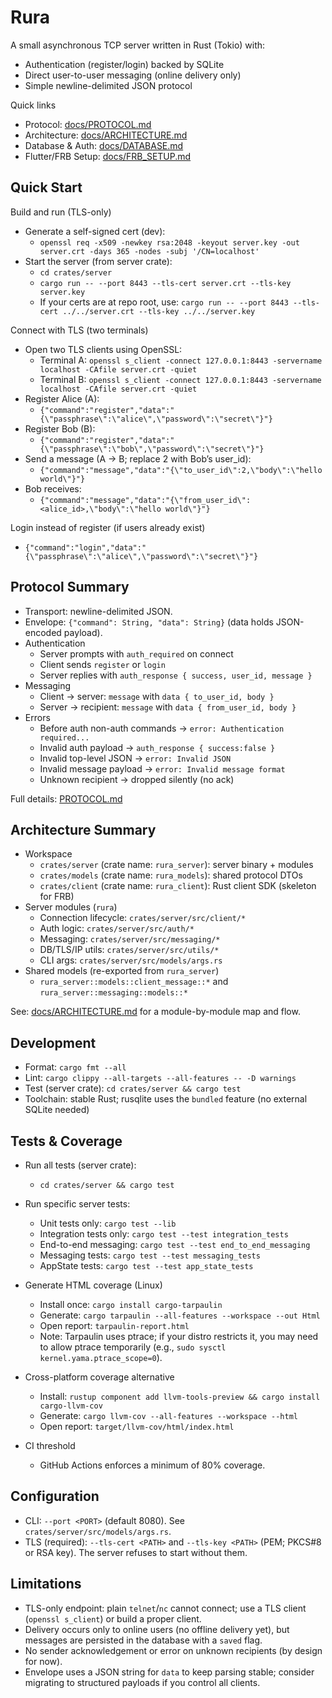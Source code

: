 # Rura

A small asynchronous TCP server written in Rust (Tokio) with:
- Authentication (register/login) backed by SQLite
- Direct user-to-user messaging (online delivery only)
- Simple newline-delimited JSON protocol

Quick links
- Protocol: [docs/PROTOCOL.md](docs/PROTOCOL.md)
- Architecture: [docs/ARCHITECTURE.md](docs/ARCHITECTURE.md)
- Database & Auth: [docs/DATABASE.md](docs/DATABASE.md)
- Flutter/FRB Setup: [docs/FRB_SETUP.md](docs/FRB_SETUP.md)

## Quick Start

Build and run (TLS-only)
- Generate a self-signed cert (dev):
  - `openssl req -x509 -newkey rsa:2048 -keyout server.key -out server.crt -days 365 -nodes -subj '/CN=localhost'`
- Start the server (from server crate):
  - `cd crates/server`
  - `cargo run -- --port 8443 --tls-cert server.crt --tls-key server.key`
  - If your certs are at repo root, use: `cargo run -- --port 8443 --tls-cert ../../server.crt --tls-key ../../server.key`

Connect with TLS (two terminals)
- Open two TLS clients using OpenSSL:
  - Terminal A: `openssl s_client -connect 127.0.0.1:8443 -servername localhost -CAfile server.crt -quiet`
  - Terminal B: `openssl s_client -connect 127.0.0.1:8443 -servername localhost -CAfile server.crt -quiet`
- Register Alice (A):
  - `{"command":"register","data":"{\"passphrase\":\"alice\",\"password\":\"secret\"}"}`
- Register Bob (B):
  - `{"command":"register","data":"{\"passphrase\":\"bob\",\"password\":\"secret\"}"}`
- Send a message (A → B; replace 2 with Bob’s user_id):
  - `{"command":"message","data":"{\"to_user_id\":2,\"body\":\"hello world\"}"}`
- Bob receives:
  - `{"command":"message","data":"{\"from_user_id\":<alice_id>,\"body\":\"hello world\"}"}`

Login instead of register (if users already exist)
- `{"command":"login","data":"{\"passphrase\":\"alice\",\"password\":\"secret\"}"}`

## Protocol Summary
- Transport: newline-delimited JSON.
- Envelope: `{"command": String, "data": String}` (data holds JSON-encoded payload).
- Authentication
  - Server prompts with `auth_required` on connect
  - Client sends `register` or `login`
  - Server replies with `auth_response { success, user_id, message }`
- Messaging
  - Client → server: `message` with `data { to_user_id, body }`
  - Server → recipient: `message` with `data { from_user_id, body }`
- Errors
  - Before auth non-auth commands → `error: Authentication required...`
  - Invalid auth payload → `auth_response { success:false }`
  - Invalid top-level JSON → `error: Invalid JSON`
  - Invalid message payload → `error: Invalid message format`
  - Unknown recipient → dropped silently (no ack)

Full details: [PROTOCOL.md](PROTOCOL.md)

## Architecture Summary
- Workspace
  - `crates/server` (crate name: `rura_server`): server binary + modules
  - `crates/models` (crate name: `rura_models`): shared protocol DTOs
  - `crates/client` (crate name: `rura_client`): Rust client SDK (skeleton for FRB)
- Server modules (`rura`)
  - Connection lifecycle: `crates/server/src/client/*`
  - Auth logic: `crates/server/src/auth/*`
  - Messaging: `crates/server/src/messaging/*`
  - DB/TLS/IP utils: `crates/server/src/utils/*`
  - CLI args: `crates/server/src/models/args.rs`
- Shared models (re-exported from `rura_server`)
  - `rura_server::models::client_message::*` and `rura_server::messaging::models::*`

See: [docs/ARCHITECTURE.md](docs/ARCHITECTURE.md) for a module-by-module map and flow.

## Development
- Format: `cargo fmt --all`
- Lint: `cargo clippy --all-targets --all-features -- -D warnings`
- Test (server crate): `cd crates/server && cargo test`
- Toolchain: stable Rust; rusqlite uses the `bundled` feature (no external SQLite needed)

## Tests & Coverage

- Run all tests (server crate):
  - `cd crates/server && cargo test`

- Run specific server tests:
  - Unit tests only: `cargo test --lib`
  - Integration tests only: `cargo test --test integration_tests`
  - End-to-end messaging: `cargo test --test end_to_end_messaging`
  - Messaging tests: `cargo test --test messaging_tests`
  - AppState tests: `cargo test --test app_state_tests`

- Generate HTML coverage (Linux)
  - Install once: `cargo install cargo-tarpaulin`
  - Generate: `cargo tarpaulin --all-features --workspace --out Html`
  - Open report: `tarpaulin-report.html`
  - Note: Tarpaulin uses ptrace; if your distro restricts it, you may need to allow ptrace temporarily (e.g., `sudo sysctl kernel.yama.ptrace_scope=0`).

- Cross-platform coverage alternative
  - Install: `rustup component add llvm-tools-preview && cargo install cargo-llvm-cov`
  - Generate: `cargo llvm-cov --all-features --workspace --html`
  - Open report: `target/llvm-cov/html/index.html`

- CI threshold
  - GitHub Actions enforces a minimum of 80% coverage.

## Configuration
- CLI: `--port <PORT>` (default 8080). See `crates/server/src/models/args.rs`.
- TLS (required): `--tls-cert <PATH>` and `--tls-key <PATH>` (PEM; PKCS#8 or RSA key). The server refuses to start without them.

## Limitations
- TLS-only endpoint: plain `telnet`/`nc` cannot connect; use a TLS client (`openssl s_client`) or build a proper client.
- Delivery occurs only to online users (no offline delivery yet), but messages are persisted in the database with a `saved` flag.
- No sender acknowledgement or error on unknown recipients (by design for now).
- Envelope uses a JSON string for `data` to keep parsing stable; consider migrating to structured payloads if you control all clients.
